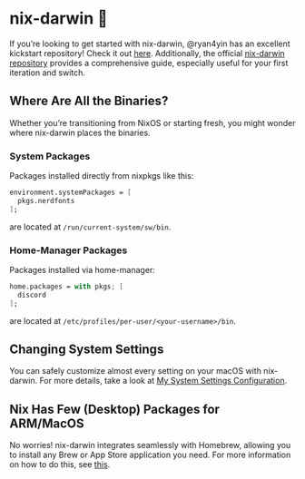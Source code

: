 # nix-darwin :rocket:

If you’re looking to get started with nix-darwin, @ryan4yin has an excellent kickstart repository! Check it out [here](https://github.com/ryan4yin/nix-darwin-kickstarter.git). Additionally, the official [nix-darwin repository](com/https://github.com/LnL7/nix-darwin) provides a comprehensive guide, especially useful for your first iteration and switch.

## Where Are All the Binaries?

Whether you’re transitioning from NixOS or starting fresh, you might wonder where nix-darwin places the binaries.

### System Packages

Packages installed directly from nixpkgs like this:

```nix
environment.systemPackages = [
  pkgs.nerdfonts
];
```

are located at `/run/current-system/sw/bin`.

### Home-Manager Packages

Packages installed via home-manager:

```nix
home.packages = with pkgs; [
  discord
];
```

are located at `/etc/profiles/per-user/<your-username>/bin`.

## Changing System Settings

You can safely customize almost every setting on your macOS with nix-darwin. For more details, take a look at [My System Settings Configuration](./system.nix).

## Nix Has Few (Desktop) Packages for ARM/MacOS

No worries! nix-darwin integrates seamlessly with Homebrew, allowing you to install any Brew or App Store application you need. For more information on how to do this, see [this](./apps.nix).
